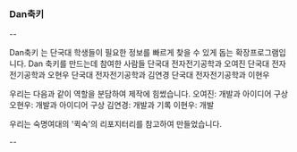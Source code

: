 ### Dan축키

--

Dan축키 는 단국대 학생들이 필요한 정보를 빠르게 찾을 수 있게 돕는 확장프로그램입니다.
Dan 축키를 만드는데 참여한 사람들
단국대 전자전기공학과 오여진
단국대 전자전기공학과 오현우
단국대 전자전기공학과 김연경
단국대 전자전기공학과 이현우

우리는 다음과 같이 역할을 분담하여 제작에 힘썼습니다.
오여진: 개발과 아이디어 구상
오현우: 개발과 아이디어 구상
김연경: 개발과 기록
이현우: 개발

우리는 숙명여대의 '퀵숙'의 리포지터리를 참고하여 만들었습니다. 

--
